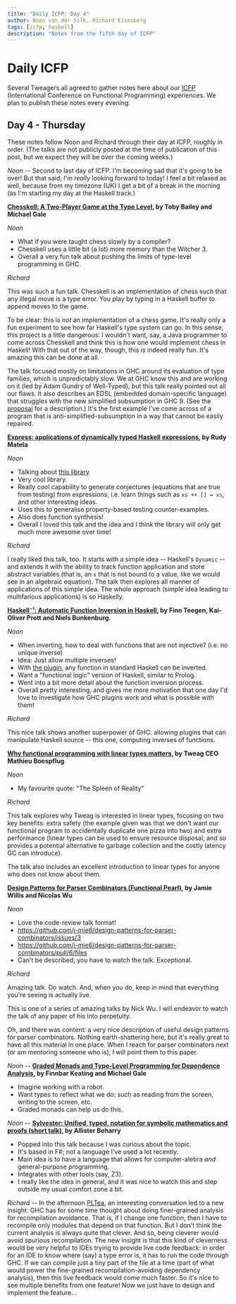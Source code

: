 ```yaml
---
title: "Daily ICFP: Day 4"
author: Noon van der Silk, Richard Eisenberg
tags: [icfp, haskell]
description: "Notes from the fifth day of ICFP"
---
```


# Daily ICFP

Several Tweagers all agreed to gather notes here about our
[ICFP](https://icfp21.sigplan.org/) (International Conference on Functional
Programming) experiences. We plan to publish these notes every evening.

## Day 4 - Thursday

These notes follow Noon and Richard through their day at ICFP,
roughly in order. (The talks are not publicly posted at the time
of publication of this post, but we expect they will be over the
coming weeks.)

_Noon_ -- Second to last day of ICFP. I'm becoming sad that it's
going to be over! But that said, I'm _really_ looking forward to today!
I feel a bit relaxed as well, because from my timezone (UK) I get a bit
of a break in the morning (as I'm starting my day at the Haskell track.)

**[Chesskell: A Two-Player Game at the Type Level](https://icfp21.sigplan.org/details/haskellsymp-2021/9/Chesskell-A-Two-Player-Game-at-the-Type-Level), by Toby Bailey and Michael Gale**

_Noon_

- What if you were taught chess slowly by a compiler?
- Chesskell uses a little bit (a lot) more memory than the Witcher 3.
- Overall a very fun talk about pushing the limits of type-level programming in GHC.

_Richard_

This was such a fun talk. Chesskell is an implementation of chess such that
any illegal move is a type error. You play by typing in a Haskell buffer to
append moves to the game.

To be clear: this is _not_ an implementation of a chess game. It's really only
a fun experiment to see how far Haskell's type system can go. In this sense,
this project is a little dangerous: I wouldn't want, say, a Java programmer to
come across Chesskell and think this is how one would implement chess in
Haskell! With that out of the way, though, this _is_ indeed really fun. It's
amazing this can be done at all.

The talk focused mostly on limitations in GHC around its evaluation of type
families, which is unpredictably slow. We at GHC know this and are working on
it (led by Adam Gundry of Well-Typed), but this talk really pointed out all
our flaws. It also describes an EDSL (embedded domain-specific language) that
struggles with the new simplified subsumption in GHC 9. (See the
[proposal](https://github.com/ghc-proposals/ghc-proposals/pull/287) for a
description.) It's the first example I've come across of a program that is
anti-simplified-subsumption in a way that cannot be easily repaired.

**[Express: applications of dynamically typed Haskell expressions](https://icfp21.sigplan.org/details/haskellsymp-2021/8/Express-applications-of-dynamically-typed-Haskell-expressions), by Rudy Matela**

_Noon_

- Talking about [this library](https://hackage.haskell.org/package/express)
- Very cool library.
- Really cool capability to generate conjectures (equations that are true from testing) from expressions; i.e. learn things such as `xs ++ [] = xs`, and other interesting ideas.
- Uses this to generalise property-based testing counter-examples.
- Also does function synthesis!
- Overall I loved this talk and the idea and I think the library will only get much more awesome over time!

_Richard_

I really liked this talk, too. It starts with a simple idea -- Haskell's
`Dynamic` -- and extends it with the ability to track function application and
store abstract variables (that is, an `x` that is not bound to a value, like
we would see in an algebraic equation). The talk then explores all manner of
applications of this simple idea. The whole approach (simple idea leading to
multifarious applications) is so Haskelly.

**[Haskell⁻¹: Automatic Function Inversion in Haskell](https://icfp21.sigplan.org/details/haskellsymp-2021/4/Haskell-Automatic-Function-Inversion-in-Haskell), by Finn Teegen, Kai-Oliver Prott and Niels Bunkenburg.**

_Noon_

- When inverting, how to deal with functions that are not injective? (i.e. no unique inverse)
- Idea: Just allow multiple inverses!
- With [the plugin](https://github.com/cau-placc/inversion-plugin), any function in standard Haskell can be inverted.
- Want a "functional logic" version of Haskell, similar to Prolog.
- Went into a bit more detail about the function inversion process.
- Overall pretty interesting, and gives me more motivation that one day I'd love to investigate how GHC plugins work and what is possible with them!

_Richard_

This nice talk shows another superpower of GHC: allowing plugins that can
manipulate Haskell source -- this one, computing inverses of functions.

**[Why functional programming with linear types matters](https://icfp21.sigplan.org/details/haskellsymp-2021/12/Why-Functional-Programming-with-Linear-Types-Matters), by Tweag CEO Mathieu Boespflug**

_Noon_

- My favourite quote: "The Spleen of Reality"

_Richard_

This talk explores why Tweag is interested in linear types, focusing on two
key benefits: extra safety (the example given was that we don't want our
functional program to accidentally duplicate one pizza into two) and extra
performance (linear types can be used to ensure resource disposal, and so
provides a potential alternative to garbage collection and the costly latency
GC can introduce).

The talk also includes an excellent introduction to linear types for anyone
who does not know about them.

**[Design Patterns for Parser Combinators (Functional Pearl)](https://icfp21.sigplan.org/details/haskellsymp-2021/6/Design-Patterns-for-Parser-Combinators-Functional-Pearl-), by Jamie Willis and Nicolas Wu**

_Noon_

- Love the code-review talk format!
- <https://github.com/j-mie6/design-patterns-for-parser-combinators/issues/3>
- <https://github.com/j-mie6/design-patterns-for-parser-combinators/pull/6/files>
- Can't be described; you have to watch the talk. Exceptional.

_Richard_

Amazing talk. Do watch. And, when you do, keep in mind that everything you're
seeing is actually live.

This is one of a series of amazing talks by Nick Wu. I will endeavor to watch
the talk of any paper of his into perpetuity.

Oh, and there was content: a very nice description of useful design patterns
for parser combinators. Nothing earth-shattering here, but it's really great
to have all this material in one place. When I reach for parser combinators
next (or am mentoring someone who is), I will point them to this paper.

_Noon_ -- **[Graded Monads and Type-Level Programming for Dependence Analysis](https://icfp21.sigplan.org/details/haskellsymp-2021/3/Graded-Monads-and-Type-Level-Programming-for-Dependence-Analysis), by Finnbar Keating and Michael Gale**

- Imagine working with a robot.
- Want types to reflect what we do: such as reading from the screen, writing to the screen, etc.
- Graded monads can help us do this.

_Noon_ -- **[Sylvester: Unified, typed, notation for symbolic mathematics and proofs (short talk)](https://icfp21.sigplan.org/details/mlfamilyworkshop-2021-papers/6/Sylvester-Unified-typed-notation-for-symbolic-mathematics-and-proofs-short-talk-), by Allister Beharry**

- Popped into this talk because I was curious about the topic.
- It's based in F#; not a language I've used a lot recently.
- Main idea is to have a language that allows for computer-alebra _and_ general-purpose programming.
- Integrates with other tools (say, Z3).
- I really like the idea in general, and it was nice to watch this and step outside my usual comfort zone a bit.

_Richard_ -- In the afternoon [PLTea](https://pltea.github.io/), an
interesting conversation led to a new insight: GHC has for some time thought
about doing finer-grained analysis for recompilation avoidance. That is, if I
change one function, then I have to recompile only modules that depend on
that function. But I don't think the current analysis is always quite that
clever. And so, being cleverer would avoid spurious recompilation. The new
insight is that this kind of cleverness would be very helpful to IDEs trying
to provide live code feedback: in order for an IDE to know where (say) a type
error is, it has to run the code through GHC. If we can compile just a tiny
part of the file at a time (part of what would power the fine-grained
recompilation-avoiding dependency analysis), then this live feedback would
come much faster. So it's nice to see multiple benefits from one feature! Now
we just have to design and implement the feature...
